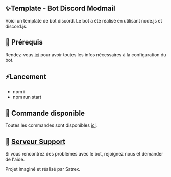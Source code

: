 ## ✨Template - Bot Discord Modmail

Voici un template de bot discord. Le bot a été réalisé en utilisant node.js et discord.js.

## 🚧 Prérequis
Rendez-vous [ici](https://github.com/ryuk-qlf/modmail-discord-ines/blob/main/docs/setup.md) pour avoir toutes les infos nécessaires à la configuration du bot.

## ⚡Lancement
  
- npm i
- npm run start


## 📝 Commande disponible 

Toutes les commandes sont disponibles [ici](https://github.com/ryuk-qlf/modmail-discord-ines/blob/main/docs/commands.md).


## 📝 [Serveur Support](https://discord.gg/zr7yJs6nxF)

Si vous rencontrez des problèmes avec le bot, rejoignez nous et demander de l'aide.


Projet imaginé et réalisé par Satrex.
